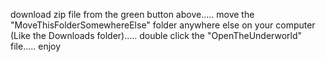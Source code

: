 download zip file from the green button above.....
move the "MoveThisFolderSomewhereElse" folder anywhere else on your computer (Like the Downloads folder).....
double click the "OpenTheUnderworld" file.....
enjoy
